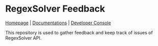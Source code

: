 # RegexSolver Feedback
[Homepage](https://regexsolver.com) | [Documentations](https://docs.regexsolver.com) | [Developer Console](https://console.regexsolver.com)

This repository is used to gather feedback and keep track of issues of RegexSolver API.
